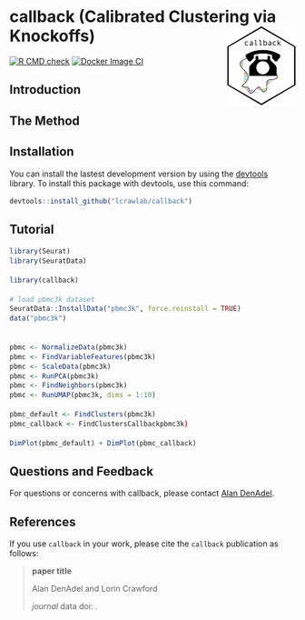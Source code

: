 # callback (Calibrated Clustering via Knockoffs) <img src="man/figures/callback_logo.png" align="right" alt="" width="120"/>


[![R CMD check](https://github.com/lcrawlab/PCKnockoffs/actions/workflows/check-standard.yml/badge.svg)](https://github.com/lcrawlab/PCKnockoffs/actions/workflows/check-standard.yml)
[![Docker Image CI](https://github.com/lcrawlab/PCKnockoffs/actions/workflows/docker-image.yml/badge.svg)](https://github.com/lcrawlab/PCKnockoffs/actions/workflows/docker-image.yml)


## Introduction

## The Method

## Installation

You can install the lastest development version by using the [devtools](https://CRAN.R-project.org/package=devtools) library. To install this package with devtools, use this command:

```r
devtools::install_github("lcrawlab/callback")
```


## Tutorial

```r
library(Seurat)
library(SeuratData)

library(callback)

# load pbmc3k dataset
SeuratData::InstallData("pbmc3k", force.reinstall = TRUE)
data("pbmc3k")


pbmc <- NormalizeData(pbmc3k)
pbmc <- FindVariableFeatures(pbmc3k)
pbmc <- ScaleData(pbmc3k)
pbmc <- RunPCA(pbmc3k)
pbmc <- FindNeighbors(pbmc3k)
pbmc <- RunUMAP(pbmc3k, dims = 1:10)

pbmc_default <- FindClusters(pbmc3k)
pbmc_callback <- FindClustersCallbackpbmc3k)

DimPlot(pbmc_default) + DimPlot(pbmc_callback)
```

## Questions and Feedback
For questions or concerns with callback, please contact
[Alan DenAdel](mailto:alan_denadel@brown.edu).

## References

If you use `callback` in your work, please cite the `callback` publication as follows:

> **paper title**
>
> Alan DenAdel and Lorin Crawford
>
>_journal_ data doi: []().

